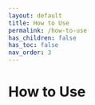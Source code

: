 ```yaml
---
layout: default
title: How to Use
permalink: /how-to-use
has_children: false
has_toc: false
nav_order: 3
---
```


# How to Use

